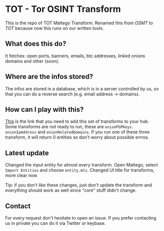 # TOT - Tor OSINT Transform

This is the repo of TOT Maltego Transform.
Renamed this from *OSMT* to *TOT* because now this runs on our written tools.

## What does this do?

It fetches: open ports, banners, emails, btc addresses, linked onions domains and other (soon).

## Where are the infos stored?

The infos are stored in a database, which is in a server controlled by us, so that you can do a reverse search (e.g. email address -> domains).

## How can I play with this?

[This](https://cetas.paterva.com/TDS/runner/showseed/fpoldiklLZnPm7) is the link that you need to add this set of transforms to your hub. Some transforms are not ready to run, these are `onionPGPKeys`. `onionIpAddress` and `onionRelatedDomains`. If you run one of these three transform, it will return 0 entities so don't worry about possible errros.

## Latest update
Changed the input entity for almost every transform. Open Maltego, select `Import Entities` and choose `entity.mtz`.
Changed UI title for transforms, more clear now.

Tip: if you don't like these changes, just don't update the transform and everything should work as well since "core" stuff didn't change.

## Contact

For every request don't hesitate to open an issue. If you prefer contacting us in private you can do it via Twitter or keybase. 
